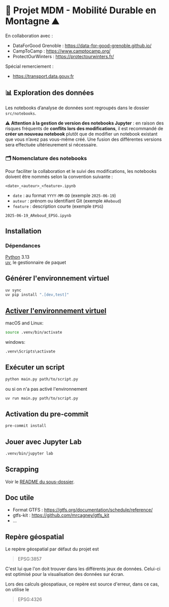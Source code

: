 # 🚌 Projet MDM - Mobilité Durable en Montagne ⛰️

En collaboration avec :
* DataForGood Grenoble : https://data-for-good-grenoble.github.io/
* CampToCamp : https://www.camptocamp.org/
* ProtectOurWinters : https://protectourwinters.fr/

Spécial remerciement :
* https://transport.data.gouv.fr

## 📊 Exploration des données

Les notebooks d’analyse de données sont regroupés dans le dossier `src/notebooks`.

⚠️ **Attention à la gestion de version des notebooks Jupyter** : en raison des risques fréquents de **conflits lors des modifications**, il est recommandé de **créer un nouveau notebook** plutôt que de modifier un notebook existant que vous n’avez pas vous-même créé. Une fusion des différentes versions sera effectuée ultérieurement si nécessaire.

### 🗂️ Nomenclature des notebooks

Pour faciliter la collaboration et le suivi des modifications, les notebooks doivent être nommés selon la convention suivante :

```
<date>_<auteur>_<feature>.ipynb
```
- `date` : au format `YYYY-MM-DD` (exemple `2025-06-19`)
- `auteur` : prénom ou identifiant Git (exemple `AReboud`)
- `feature` : description courte (exemple `EPSG`)

```
2025-06-19_AReboud_EPSG.ipynb
```

## Installation

### Dépendances

[Python](https://www.python.org/downloads/) 3.13\
[uv](https://docs.astral.sh/uv/getting-started/installation/), le gestionnaire de paquet

## Générer l'environnement virtuel
```sh
uv sync
uv pip install ".[dev,test]"
```

## [Activer l'environnement virtuel](https://docs.astral.sh/uv/pip/environments/#using-a-virtual-environment)

macOS and Linux:

```sh
source .venv/bin/activate
```

windows:

```sh
.venv\Scripts\activate
```

## Exécuter un script

```sh
python main.py path/to/script.py
```

ou si on n'a pas activé l'environnement

```sh
uv run main.py path/to/script.py
```

## Activation du pre-commit

```sh
pre-commit install
```

## Jouer avec Jupyter Lab

```sh
.venv/bin/jupyter lab
```

## Scrapping

Voir le [README du sous-dossier](src/scrapping/README.md).

## Doc utile

- Format GTFS : https://gtfs.org/documentation/schedule/reference/
- gtfs-kit : https://github.com/mrcagney/gtfs_kit
- …


## Repère géospatial

Le repère géospatial par défaut du projet est
> EPSG:3857

C'est lui que l'on doit trouver dans les différents jeux de données.
Celui-ci est optimisé pour la visualisation des données sur écran.

Lors des calculs géospatiaux, ce repère est source d'erreur, dans ce cas, on utilise le 
> EPSG:4326
